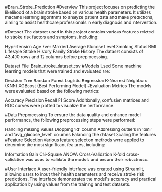 #Brain_Stroke_Prediction
#Overview
This project focuses on predicting the likelihood of a brain stroke based on various health parameters. It utilizes machine learning algorithms to analyze patient data and make predictions, aiming to assist healthcare professionals in early diagnosis and intervention.

#Dataset
The dataset used in this project contains various features related to stroke risk factors and symptoms, including:

Hypertension
Age
Ever Married
Average Glucose Level
Smoking Status
BMI
Lifestyle
Stroke History
Family Stroke History
The dataset consists of 43,400 rows and 12 columns before preprocessing.

Dataset File: Brain_stroke_dataset.csv
#Models Used
Some machine learning models that were trained and evaluated are:

Decision Tree
Random Forest
Logistic Regression
K-Nearest Neighbors (KNN)
XGBoost (Best Performing Model)
#Evaluation Metrics
The models were evaluated based on the following metrics:

Accuracy
Precision
Recall
F1 Score
Additionally, confusion matrices and ROC curves were plotted to visualize the performance.

#Data Preprocessing
To ensure the data quality and enhance model performance, the following preprocessing steps were performed:

Handling missing values
Dropping 'id' column
Addressing outliers in 'bmi' and 'avg_glucose_level' columns
Balancing the dataset
Scaling the features
#Feature Selection
Various feature selection methods were applied to determine the most significant features, including:

Information Gain
Chi-Square
ANOVA
Cross-Validation
K-fold cross-validation was used to validate the models and ensure their robustness.

#User Interface
A user-friendly interface was created using Streamlit, allowing users to input their health parameters and receive stroke risk predictions. The interface demonstrates the model's accuracy and practical application by using values from the training and test datasets.
